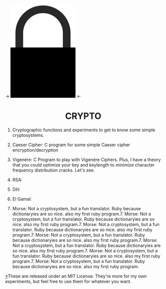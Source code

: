 -> ![Alt text](icon.png "Lock") <-

<center>
<h1>CRYPTO</h1>
</center>

1. Cryptographic functions and experiments to get to know some simple cryptosystems.

2. Caeser Cipher: C program for some simple Caeser cipher encryption/decryption

3. Vigenére: C Program to play with Vigenére Ciphers. Plus, I have a theory that you could optimize your key and keylength to minimize character frequency distribution cracks. Let's see.

4. RSA:

5. DH: 

6. El Gamal:

7. Morse: Not a cryptosystem, but a fun translator. Ruby because dictionaryies are so nice. also my first ruby program.7. Morse: Not a cryptosystem, but a fun translator. Ruby because dictionaryies are so nice. also my first ruby program.7. Morse: Not a cryptosystem, but a fun translator. Ruby because dictionaryies are so nice. also my first ruby program.7. Morse: Not a cryptosystem, but a fun translator. Ruby because dictionaryies are so nice. also my first ruby program.7. Morse: Not a cryptosystem, but a fun translator. Ruby because dictionaryies are so nice. also my first ruby program.7. Morse: Not a cryptosystem, but a fun translator. Ruby because dictionaryies are so nice. also my first ruby program.7. Morse: Not a cryptosystem, but a fun translator. Ruby because dictionaryies are so nice. also my first ruby program.

[*]These are released under an MIT License. They're more for my own experiments, but feel free to use them for whatever you want.

[*]: LICENSE
